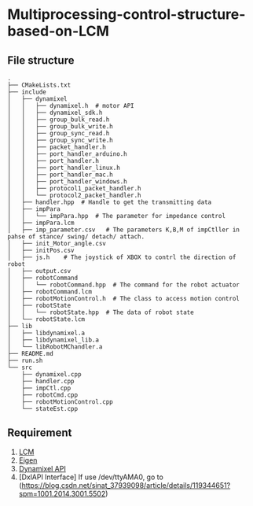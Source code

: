 # Multiprocessing-control-structure-based-on-LCM

## File structure 
```
.
├── CMakeLists.txt
├── include
│   ├── dynamixel
│   │   ├── dynamixel.h  # motor API
│   │   ├── dynamixel_sdk.h
│   │   ├── group_bulk_read.h
│   │   ├── group_bulk_write.h
│   │   ├── group_sync_read.h
│   │   ├── group_sync_write.h
│   │   ├── packet_handler.h
│   │   ├── port_handler_arduino.h
│   │   ├── port_handler.h
│   │   ├── port_handler_linux.h
│   │   ├── port_handler_mac.h
│   │   ├── port_handler_windows.h
│   │   ├── protocol1_packet_handler.h
│   │   └── protocol2_packet_handler.h
│   ├── handler.hpp  # Handle to get the transmitting data
│   ├── impPara
│   │   └── impPara.hpp  # The parameter for impedance control
│   ├── impPara.lcm
│   ├── imp_parameter.csv   # The parameters K,B,M of impCtller in pahse of stance/ swing/ detach/ attach.
│   ├── init_Motor_angle.csv
│   ├── initPos.csv
│   ├── js.h    # The joystick of XBOX to contrl the direction of robot
│   ├── output.csv
│   ├── robotCommand
│   │   └── robotCommand.hpp  # The command for the robot actuator 
│   ├── robotCommand.lcm
│   ├── robotMotionControl.h  # The class to access motion control
│   ├── robotState
│   │   └── robotState.hpp  # The data of robot state
│   └── robotState.lcm
├── lib
│   ├── libdynamixel.a
│   ├── libdynamixel_lib.a
│   └── libRobotMChandler.a
├── README.md
├── run.sh
└── src
    ├── dynamixel.cpp
    ├── handler.cpp
    ├── impCtl.cpp
    ├── robotCmd.cpp
    ├── robotMotionControl.cpp
    └── stateEst.cpp
```

## Requirement

1. [LCM](http://lcm-proj.github.io)
2. [Eigen](eigen.tuxfamily.org/)
3. [Dynamixel API](https://github.com/bishopAL/GeRot/tree/master/API/dynamixel_cpp%20Ver2.0)
4. [DxlAPI Interface]  If use /dev/ttyAMA0, go to (https://blog.csdn.net/sinat_37939098/article/details/119344651?spm=1001.2014.3001.5502)
